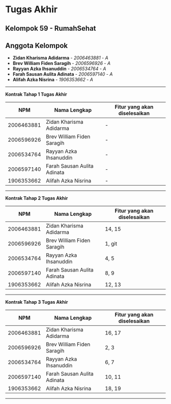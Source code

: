 # Tugas Akhir
## Kelompok 59 - RumahSehat
## Anggota Kelompok
* **Zidan Kharisma Adidarma** - *2006463881* - *A*
* **Brev William Fiden Saragih** - *2006596926* - *A*
* **Rayyan Azka Ihsanuddin** - *2006534764* - *A*
* **Farah Sausan Aulita Adinata** - *2006597140* - *A*
* **Alifah Azka Nisrina** - *1906353662* - *A*

---
**Kontrak Tahap 1 Tugas Akhir**

| NPM | Nama Lengkap | Fitur yang akan diselesaikan  |
| ----------| --- | ---------- | 
| 2006463881 | Zidan Kharisma Adidarma | - |
| 2006596926 | Brev William Fiden Saragih | - |
| 2006534764 | Rayyan Azka Ihsanuddin | - |
| 2006597140 | Farah Sausan Aulita Adinata | - |
| 1906353662 | Alifah Azka Nisrina | - |
---
**Kontrak Tahap 2 Tugas Akhir**

| NPM | Nama Lengkap | Fitur yang akan diselesaikan  |
| ----------| --- | ---------- | 
| 2006463881 | Zidan Kharisma Adidarma | 14, 15|
| 2006596926 | Brev William Fiden Saragih | 1, git |
| 2006534764 | Rayyan Azka Ihsanuddin | 4, 5 |
| 2006597140 | Farah Sausan Aulita Adinata | 8, 9 |
| 1906353662 | Alifah Azka Nisrina | 12, 13 |
---
**Kontrak Tahap 3 Tugas Akhir**

| NPM | Nama Lengkap | Fitur yang akan diselesaikan  |
| ----------| --- | ---------- | 
| 2006463881 | Zidan Kharisma Adidarma | 16, 17 |
| 2006596926 | Brev William Fiden Saragih | 2, 3 |
| 2006534764 | Rayyan Azka Ihsanuddin | 6, 7|
| 2006597140 | Farah Sausan Aulita Adinata | 10, 11 |
| 1906353662 | Alifah Azka Nisrina | 18, 19 |
---